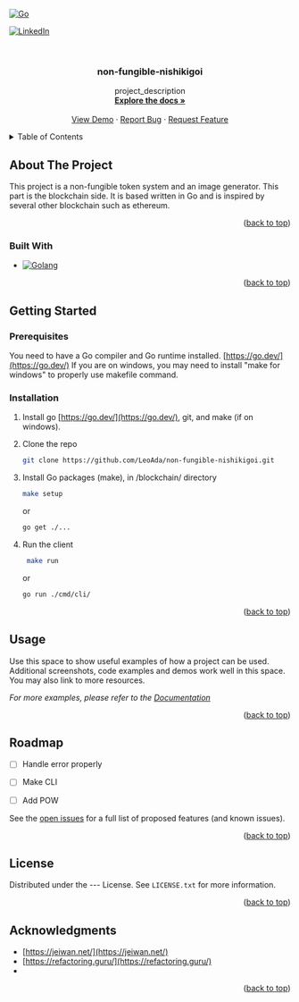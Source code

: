 <a name="readme-top"></a>
<!-- PROJECT SHIELDS -->
<!--
*** I'm using markdown "reference style" links for readability.
*** Reference links are enclosed in brackets [ ] instead of parentheses ( ).
*** See the bottom of this document for the declaration of the reference variables
*** for contributors-url, forks-url, etc. This is an optional, concise syntax you may use.
*** https://www.markdownguide.org/basic-syntax/#reference-style-links
-->


[![Go][Go-version]][Golang-url]

[![LinkedIn][linkedin-shield]][linkedin-url]



<!-- PROJECT LOGO -->
<br />
<div align="center">
  <!--<a href="https://github.com/LeoAda/non-fungible-nishikigoi">
    <img src="images/logo.png" alt="Logo" width="80" height="80">
  </a>-->

<h3 align="center">non-fungible-nishikigoi</h3>

  <p align="center">
    project_description
    <br />
    <a href="https://github.com/LeoAda/non-fungible-nishikigoi"><strong>Explore the docs »</strong></a>
    <br />
    <br />
    <a href="https://github.com/LeoAda/non-fungible-nishikigoi">View Demo</a>
    ·
    <a href="https://github.com/LeoAda/non-fungible-nishikigoi/issues">Report Bug</a>
    ·
    <a href="https://github.com/LeoAda/non-fungible-nishikigoi/issues">Request Feature</a>
  </p>
</div>



<!-- TABLE OF CONTENTS -->
<details>
  <summary>Table of Contents</summary>
  <ol>
    <li>
      <a href="#about-the-project">About The Project</a>
      <ul>
        <li><a href="#built-with">Built With</a></li>
      </ul>
    </li>
    <li>
      <a href="#getting-started">Getting Started</a>
      <ul>
        <li><a href="#prerequisites">Prerequisites</a></li>
        <li><a href="#installation">Installation</a></li>
      </ul>
    </li>
    <li><a href="#usage">Usage</a></li>
    <li><a href="#roadmap">Roadmap</a></li>
    <li><a href="#license">License</a></li>
    <li><a href="#acknowledgments">Acknowledgments</a></li>
  </ol>
</details>



<!-- ABOUT THE PROJECT -->
## About The Project

<!--[![Product Name Screen Shot][product-screenshot]](https://example.com)-->
This project is a non-fungible token system and an image generator.
This part is the blockchain side.
It is based written in Go and is inspired by several other blockchain such as ethereum.


<p align="right">(<a href="#readme-top">back to top</a>)</p>



### Built With

* [![Golang][Golang]][Golang-url]

<p align="right">(<a href="#readme-top">back to top</a>)</p>



<!-- GETTING STARTED -->
## Getting Started

### Prerequisites

You need to have a Go compiler and Go runtime installed. [https://go.dev/](https://go.dev/)
If you are on windows, you may need to install "make for windows" to properly use makefile command.

### Installation

1. Install go [https://go.dev/](https://go.dev/), git, and make (if on windows).
2. Clone the repo
   ```sh
   git clone https://github.com/LeoAda/non-fungible-nishikigoi.git
   ```
3. Install Go packages (make), in /blockchain/ directory
   ```sh
   make setup
   ```
   or

   ```sh
   go get ./...
   ```
4. Run the client
   ```sh
    make run
   ```
   or

    ```sh
    go run ./cmd/cli/
    ```

<p align="right">(<a href="#readme-top">back to top</a>)</p>



<!-- USAGE EXAMPLES -->
## Usage

Use this space to show useful examples of how a project can be used. Additional screenshots, code examples and demos work well in this space. You may also link to more resources.

_For more examples, please refer to the [Documentation](https://example.com)_

<p align="right">(<a href="#readme-top">back to top</a>)</p>



<!-- ROADMAP -->
## Roadmap

- [ ] Handle error properly
- [ ] Make CLI
- [ ] Add POW


See the [open issues](https://github.com/LeoAda/non-fungible-nishikigoi/issues) for a full list of proposed features (and known issues).

<p align="right">(<a href="#readme-top">back to top</a>)</p>






<!-- LICENSE -->
## License

Distributed under the --- License. See `LICENSE.txt` for more information.

<p align="right">(<a href="#readme-top">back to top</a>)</p>


<!-- ACKNOWLEDGMENTS -->
## Acknowledgments

* [https://jeiwan.net/](https://jeiwan.net/)
* [https://refactoring.guru/](https://refactoring.guru/)
* []()

<p align="right">(<a href="#readme-top">back to top</a>)</p>



<!-- MARKDOWN LINKS & IMAGES -->
<!-- https://www.markdownguide.org/basic-syntax/#reference-style-links -->
[contributors-shield]: https://img.shields.io/github/contributors/LeoAda/non-fungible-nishikigoi.svg?style=for-the-badge
[contributors-url]: https://github.com/LeoAda/non-fungible-nishikigoi/graphs/contributors
[forks-shield]: https://img.shields.io/github/forks/LeoAda/non-fungible-nishikigoi.svg?style=for-the-badge
[forks-url]: https://github.com/LeoAda/non-fungible-nishikigoi/network/members
[stars-shield]: https://img.shields.io/github/stars/LeoAda/non-fungible-nishikigoi.svg?style=for-the-badge
[stars-url]: https://github.com/LeoAda/non-fungible-nishikigoi/stargazers
[issues-shield]: https://img.shields.io/github/issues/LeoAda/non-fungible-nishikigoi.svg?style=for-the-badge
[issues-url]: https://github.com/LeoAda/non-fungible-nishikigoi/issues
[license-shield]: https://img.shields.io/github/license/LeoAda/non-fungible-nishikigoi.svg?style=for-the-badge
[license-url]: https://github.com/LeoAda/non-fungible-nishikigoi/blob/master/LICENSE.txt
[linkedin-shield]: https://img.shields.io/badge/-LinkedIn-black.svg?style=for-the-badge&logo=linkedin&colorB=555
[linkedin-url]: https://linkedin.com/in/leo-ada
[product-screenshot]: images/screenshot.png
[Next.js]: https://img.shields.io/badge/next.js-000000?style=for-the-badge&logo=nextdotjs&logoColor=white
[Next-url]: https://nextjs.org/
[Go-version]: https://img.shields.io/github/go-mod/go-version/LeoAda/non-fungible-nishikigoi?filename=blockchain%2Fgo.mod
[Golang-url]: https://golang.org/
[Golang]: https://img.shields.io/badge/Go-00ADD8?style=for-the-badge&logo=go&logoColor=white
[Python]: https://img.shields.io/badge/Python-14354C?style=for-the-badge&logo=python&logoColor=white